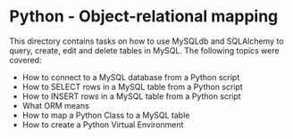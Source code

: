 #  Python - Object-relational mapping
This directory contains tasks on how to use MySQLdb and SQLAlchemy to query, create, edit and delete tables in MySQL. The following topics were covered:
+ How to connect to a MySQL database from a Python script
+ How to SELECT rows in a MySQL table from a Python script
+ How to INSERT rows in a MySQL table from a Python script
+ What ORM means
+ How to map a Python Class to a MySQL table
+ How to create a Python Virtual Environment
